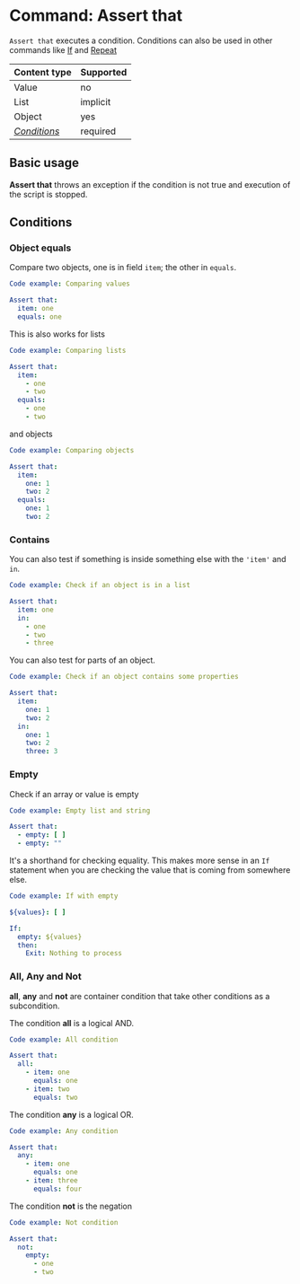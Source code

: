 # Command: Assert that

`Assert that` executes a condition. Conditions can also be used in other commands like [If](../control-flow/If.md)
and [Repeat](../control-flow/Repeat.md)

| Content type                | Supported |
|-----------------------------|-----------|
| Value                       | no        |
| List                        | implicit  |
| Object                      | yes       |
| _[Conditions](#Conditions)_ | required  |

## Basic usage

**Assert that** throws an exception if the condition is not true and execution of the script is stopped.

## Conditions

### Object equals

Compare two objects, one is in field `item`; the other in `equals`.

```yaml instacli
Code example: Comparing values

Assert that:
  item: one
  equals: one
```

This is also works for lists

```yaml instacli
Code example: Comparing lists

Assert that:
  item:
    - one
    - two
  equals:
    - one
    - two
```

and objects

```yaml instacli
Code example: Comparing objects

Assert that:
  item:
    one: 1
    two: 2
  equals:
    one: 1
    two: 2
```

### Contains

You can also test if something is inside something else with the `'item'` and `in`.

```yaml instacli
Code example: Check if an object is in a list

Assert that:
  item: one
  in:
    - one
    - two
    - three
```

You can also test for parts of an object.

```yaml instacli
Code example: Check if an object contains some properties

Assert that:
  item:
    one: 1
    two: 2
  in:
    one: 1
    two: 2
    three: 3
```

### Empty

Check if an array or value is empty

```yaml instacli
Code example: Empty list and string

Assert that:
  - empty: [ ]
  - empty: ""
```

It's a shorthand for checking equality. This makes more sense in an `If` statement when you are checking the value that
is coming from somewhere else.

```yaml instacli
Code example: If with empty

${values}: [ ]

If:
  empty: ${values}
  then:
    Exit: Nothing to process
```

### All, Any and Not

**all**, **any** and **not** are container condition that take other conditions as a subcondition.

The condition **all** is a logical AND.

```yaml instacli
Code example: All condition

Assert that:
  all:
    - item: one
      equals: one
    - item: two
      equals: two
```

The condition **any** is a logical OR.

```yaml instacli
Code example: Any condition

Assert that:
  any:
    - item: one
      equals: one
    - item: three
      equals: four
```

The condition **not** is the negation

```yaml instacli
Code example: Not condition

Assert that:
  not:
    empty:
      - one
      - two
```


